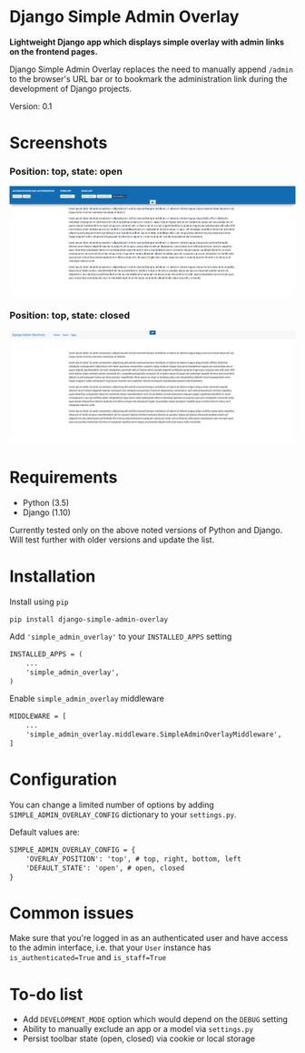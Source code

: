 # Django Simple Admin Overlay

**Lightweight Django app which displays simple overlay with admin links on the frontend pages.**

Django Simple Admin Overlay replaces the need to manually append `/admin` to the browser's URL bar or to bookmark the administration link during the development of Django projects.

Version: 0.1

# Screenshots

### Position: top, state: open

![Top Open Toolbar](docs/img/django_simple_admin_overlay_top_open.png?raw=true "Top Open Toolbar")

### Position: top, state: closed

![Top Closed Toolbar](docs/img/django_simple_admin_overlay_top_closed.png?raw=true "Top Closed Toolbar")

# Requirements

* Python (3.5)
* Django (1.10)

Currently tested only on the above noted versions of Python and Django. Will test further with older versions and update the list.

# Installation

Install using `pip`

    pip install django-simple-admin-overlay

Add `'simple_admin_overlay'` to your `INSTALLED_APPS` setting

    INSTALLED_APPS = (
        ...
        'simple_admin_overlay',
    )

Enable `simple_admin_overlay` middleware

    MIDDLEWARE = [
        ...
        'simple_admin_overlay.middleware.SimpleAdminOverlayMiddleware',
    ]

# Configuration

You can change a limited number of options by adding `SIMPLE_ADMIN_OVERLAY_CONFIG` dictionary to your `settings.py`.

Default values are:

    SIMPLE_ADMIN_OVERLAY_CONFIG = {
        'OVERLAY_POSITION': 'top', # top, right, bottom, left
        'DEFAULT_STATE': 'open', # open, closed
    }

# Common issues

Make sure that you're logged in as an authenticated user and have access to the admin interface, i.e. that your `User` instance has `is_authenticated=True` and `is_staff=True`

# To-do list

- Add `DEVELOPMENT_MODE` option which would depend on the `DEBUG` setting
- Ability to manually exclude an app or a model via `settings.py`
- Persist toolbar state (open, closed) via cookie or local storage